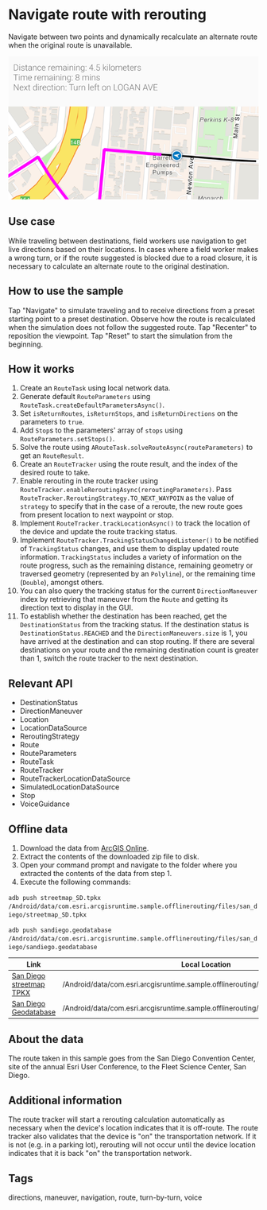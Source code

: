 # Navigate route with rerouting

Navigate between two points and dynamically recalculate an alternate route when the original route is unavailable.

![Image of navigate route with rerouting](navigate-route-with-rerouting.png)

## Use case

While traveling between destinations, field workers use navigation to get live directions based on their locations. In cases where a field worker makes a wrong turn, or if the route suggested is blocked due to a road closure, it is necessary to calculate an alternate route to the original destination.

## How to use the sample

Tap "Navigate" to simulate traveling and to receive directions from a preset starting point to a preset destination. Observe how the route is recalculated when the simulation does not follow the suggested route. Tap "Recenter" to reposition the viewpoint. Tap "Reset" to start the simulation from the beginning.

## How it works

1. Create an `RouteTask` using local network data.
2. Generate default `RouteParameters` using `RouteTask.createDefaultParametersAsync()`.
3. Set `isReturnRoutes`, `isReturnStops`, and `isReturnDirections` on the parameters to `true`.
4. Add `Stop`s to the parameters' array of `stops` using `RouteParameters.setStops()`.
5. Solve the route using `ARouteTask.solveRouteAsync(routeParameters)` to get an `RouteResult`.
6. Create an `RouteTracker` using the route result, and the index of the desired route to take.
7. Enable rerouting in the route tracker using `RouteTracker.enableReroutingAsync(reroutingParameters)`. Pass `RouteTracker.ReroutingStrategy.TO_NEXT_WAYPOIN` as the value of `strategy` to specify that in the case of a reroute, the new route goes from present location to next waypoint or stop.
8. Implement `RouteTracker.trackLocationAsync()` to track the location of the device and update the route tracking status.
9. Implement `RouteTracker.TrackingStatusChangedListener()` to be notified of `TrackingStatus` changes, and use them to display updated route information. `TrackingStatus` includes a variety of information on the route progress, such as the remaining distance, remaining geometry or traversed geometry (represented by an `Polyline`), or the remaining time (`Double`), amongst others.
10. You can also query the tracking status for the current `DirectionManeuver` index by retrieving that maneuver from the `Route` and getting its direction text to display in the GUI.
11. To establish whether the destination has been reached, get the `DestinationStatus` from the tracking status. If the destination status is `DestinationStatus.REACHED` and the `DirectionManeuvers.size` is 1, you have arrived at the destination and can stop routing. If there are several destinations on your route and the remaining destination count is greater than 1, switch the route tracker to the next destination.

## Relevant API

* DestinationStatus
* DirectionManeuver
* Location
* LocationDataSource
* ReroutingStrategy
* Route
* RouteParameters
* RouteTask
* RouteTracker
* RouteTrackerLocationDataSource
* SimulatedLocationDataSource
* Stop
* VoiceGuidance

## Offline data

1. Download the data from [ArcGIS Online](https://arcgisruntime.maps.arcgis.com/home/item.html?id=df193653ed39449195af0c9725701dca).
2. Extract the contents of the downloaded zip file to disk.
3. Open your command prompt and navigate to the folder where you extracted the contents of the data from step 1.
4. Execute the following commands:

`adb push streetmap_SD.tpkx /Android/data/com.esri.arcgisruntime.sample.offlinerouting/files/san_diego/streetmap_SD.tpkx`

`adb push sandiego.geodatabase /Android/data/com.esri.arcgisruntime.sample.offlinerouting/files/san_diego/sandiego.geodatabase`

Link | Local Location
---------|-------|
|[San Diego streetmap TPKX](https://arcgisruntime.maps.arcgis.com/home/item.html?id=df193653ed39449195af0c9725701dca)| /Android/data/com.esri.arcgisruntime.sample.offlinerouting/files/streetmap_SD.tpkx |
|[San Diego Geodatabase](https://arcgisruntime.maps.arcgis.com/home/item.html?id=df193653ed39449195af0c9725701dca)| /Android/data/com.esri.arcgisruntime.sample.offlinerouting/files/sandiego.geodatabase |

## About the data

The route taken in this sample goes from the San Diego Convention Center, site of the annual Esri User Conference, to the Fleet Science Center, San Diego.

## Additional information

The route tracker will start a rerouting calculation automatically as necessary when the device's location indicates that it is off-route. The route tracker also validates that the device is "on" the transportation network. If it is not (e.g. in a parking lot), rerouting will not occur until the device location indicates that it is back "on" the transportation network.

## Tags

directions, maneuver, navigation, route, turn-by-turn, voice
